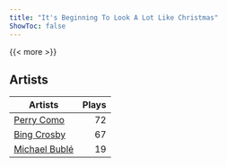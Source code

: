 ```yaml
---
title: "It's Beginning To Look A Lot Like Christmas"
ShowToc: false
---
```


{{< more >}}

## Artists
Artists | Plays 
----- | -----: 
[Perry Como](/artists/perry-como-197) | 72
[Bing Crosby](/artists/bing-crosby-1864) | 67
[Michael Bublé](/artists/michael-buble-58319) | 19

